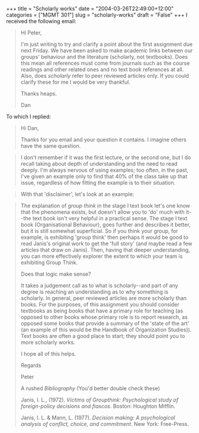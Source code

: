 +++
title = "Scholarly works"
date = "2004-03-26T22:49:00+12:00"
categories = ["MGMT 301"]
slug = "scholarly-works"
draft = "False"
+++
I received the following email:

> Hi Peter,
> 
> I'm just writing to try and clarify a point about the first
> assignment due next Friday. We have been asked to make academic
> links between our groups' behaviour and the literature
> (scholarly, not textbooks). Does this mean all references must
> come from journals such as the course readings and other related
> ones and no text book references at all. Also, does _scholarly_
> refer to peer reviewed articles only. If you could clarify these for
> me I would be very thankful.
> 
> Thanks heaps.
> 
> Dan

To which I replied:

> Hi Dan,
> 
> Thanks for you email and your question it contains. I imagine
> others have the same question.

> I don't remember if it was the first lecture, or the second one, but
> I do recall taking about depth of understanding and the need to
> read deeply. I'm always nervous of using examples; too often, in the
> past, I've given an example only to find that 40% of the class take up
> that issue, regardless of how fitting the example is to their
> situation.

> With that 'disclaimer', let's look at an example:

> The explanation of _group think_ in the stage I text book let's
> one know that the phenomena exists, but doesn't allow you to 'do'
> much with it--the text book isn't very helpful in a practical
> sense. The stage I text book (Organisational Behaviour), goes 
> further and describes it better, but it is still somewhat 
> superficial. So if you think your group, for example, is 
> exhibiting 'group think' then perhaps it would be good to read 
> Janis's original work to get the 'full story' (and maybe
> read a few articles that draw on Janis). Then, having that deeper
> understanding, you can more effectively explorer the extent to
> which your team is exhibiting Group Think.
> 
> Does that logic make sense?
> 
> It takes a judgement call as to what is scholarly--and part of any
> degree is reaching an understanding as to why something is
> scholarly. In general, peer reviewed articles are more scholarly
> than books. For the purposes, of this assignment you should
> consider textbooks as being books that have a primary role for
> teaching (as opposed to other books whose primary role is to report
> research, as opposed some books that provide a summary of the 'state
> of the art' (an example of this would be the Handbook of
> Organization Studies)). Text books are often a good place to
> start; they should point you to more scholarly works.
> 
> I hope all of this helps.
>
> Regards
> 
> Peter
> 
> A rushed _Bibliography_ (You'd better double check these)
>
> Janis, I. L., (1972). _Victims of Groupthink: Psychological
> study of foreign-policy decisions and fiascos_. Boston: Houghton Mifflin.
>
> Janis, I. L. & Mann, L. (1977). _Decision
> making: A psychological analysis of conflict, choice, and
> commitment_. New York: Free-Press.
